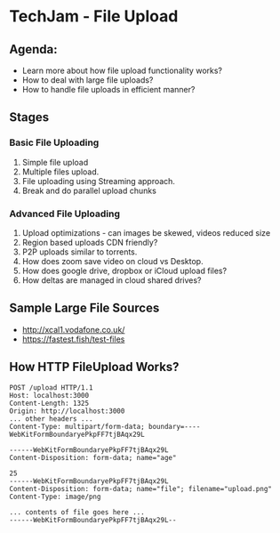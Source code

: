 # TechJam - File Upload

## Agenda:
* Learn more about how file upload functionality works?
* How to deal with large file uploads?
* How to handle file uploads in efficient manner?

## Stages

### Basic File Uploading
1. Simple file upload
2. Multiple files upload.
3. File uploading using Streaming approach.
4. Break and do parallel upload chunks

### Advanced File Uploading
1. Upload optimizations - can images be skewed, videos reduced size
2. Region based uploads CDN friendly?
3. P2P uploads similar to torrents.
4. How does zoom save video on cloud vs Desktop.
5. How does google drive, dropbox or iCloud upload files?
6. How deltas are managed in cloud shared drives?


## Sample Large File Sources
* http://xcal1.vodafone.co.uk/
* https://fastest.fish/test-files

## How HTTP FileUpload Works?

```shell
POST /upload HTTP/1.1
Host: localhost:3000
Content-Length: 1325
Origin: http://localhost:3000
... other headers ...
Content-Type: multipart/form-data; boundary=----WebKitFormBoundaryePkpFF7tjBAqx29L

------WebKitFormBoundaryePkpFF7tjBAqx29L
Content-Disposition: form-data; name="age"

25
------WebKitFormBoundaryePkpFF7tjBAqx29L
Content-Disposition: form-data; name="file"; filename="upload.png"
Content-Type: image/png

... contents of file goes here ...
------WebKitFormBoundaryePkpFF7tjBAqx29L--
```